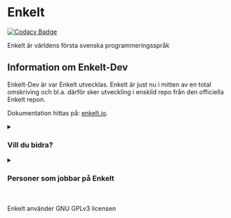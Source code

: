 # Enkelt

[![Codacy Badge](https://api.codacy.com/project/badge/Grade/3804274f9a3242319d4b9d3f717d1428)](https://app.codacy.com/app/Enkelt/Enkelt-Dev?utm_source=github.com&utm_medium=referral&utm_content=Enkelt/Enkelt-Dev&utm_campaign=Badge_Grade_Dashboard)

Enkelt är världens första svenska programmeringsspråk

## Information om Enkelt-Dev
Enkelt-Dev är var Enkelt utvecklas.
Enkelt är just nu i mitten av en total omskriving och bl.a. därför sker utveckling i enskild repo från den officiella Enkelt repon.

Dokumentation hittas på: [enkelt.io](https://enkelt.io).

<details>
<summary><h3>Vill du bidra?</h3></summary>
<br>
Om du vill bidra till Enkelt är detta rätt plats att vara på! Om du vill lämna pull-request ber jag dig följa dessa riktlinjer/regler

* Använd Tabs.

* Kör unittests (projektet använder Circle-CI men försök ändå att köra test själv).

* Använd Python3.

* Gör alltid en ny branch med ett beskrivande men kort namn.

* Uppdatera gärna denna fil med viktig information om det behövs.

* Använd ' inte " i koden.

* I koden används engelska för kommentarer, variabelnamn, osv... allt annat sker på svenska inklusive commit meddelanden.
</details>

<details>
<summary><h3>Personer som jobbar på Enkelt</h3></summary>


(lägg till ditt namn om du jobbar på enkelt)

Edvard Busck-Nielsen

Morgan Williams
</details>

<br>
<br>
Enkelt använder GNU GPLv3 licensen
